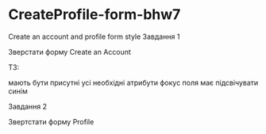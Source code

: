 # CreateProfile-form-bhw7
Create an account and profile form style 
Завдання 1

Зверстати форму Create an Account

ТЗ:

мають бути присутні усі необхідні атрибути
фокус поля має підсвічувати синім
 

Завдання 2

Звертстати форму Profile
